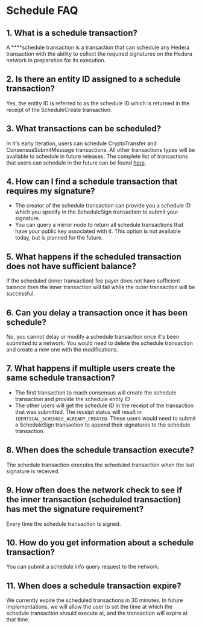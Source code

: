 # Schedule FAQ

## 1. What is a schedule transaction?

A ****schedule transaction is a transaction that can schedule any Hedera transaction with the ability to collect the required signatures on the Hedera network in preparation for its execution. 

## 2. Is there an entity ID assigned to a schedule transaction?

Yes, the entity ID is referred to as the schedule ID which is returned in the receipt of the ScheduleCreate transaction.

## 3. What transactions can be scheduled?

In it's early iteration, users can schedule CryptoTransfer and ConsensusSubmitMessage transactions. All other transactions types will be available to schedule in future releases. The complete list of transactions that users can schedule in the future can be found [here](https://github.com/hashgraph/hedera-protobufs/blob/develop/services/SchedulableTransactionBody.proto#L76).

## 4. How can I find a schedule transaction that requires my signature?

* The creator of the schedule transaction can provide you a schedule ID which you specify in the ScheduleSign transaction to submit your signature.
* You can query a mirror node to return all schedule transactions that have your public key associated with it. This option is not available today, but is planned for the future. 

## 5. What happens if the scheduled transaction does not have sufficient balance?

If the scheduled \(inner transaction\) fee payer does not have sufficient balance then the inner transaction will fail while the outer transaction will be successful.

## 6. Can you delay a transaction once it has been schedule?

No, you cannot delay or modify a schedule transaction once it's been submitted to a network. You would need to delete the schedule transaction and create a new one with the modifications.  

## 7. What happens if multiple users create the same schedule transaction?

* The first transaction to reach consensus will create the schedule transaction and provide the schedule entity ID
* The other users will get the schedule ID in the receipt of the transaction that was submitted. The receipt status will result in `IDENTICAL_SCHEDULE_ALREADY_CREATED`. These users would need to submit a ScheduleSign transaction to append their signatures to the schedule transaction.

## 8. When does the schedule transaction execute?

The schedule transaction executes the scheduled transaction when the last signature is received. 

## 9. How often does the network check to see if the inner transaction \(scheduled transaction\) has met the signature requirement?

Every time the schedule transaction is signed.

## 10. How do you get information about a schedule transaction?

You can submit a schedule info query request to the network.

## 11. When does a schedule transaction expire?

We currently expire the scheduled transactions in 30 minutes. In future implementations, we will allow the user to set the time at which the schedule transaction should execute at, and the transaction will expire at that time.

